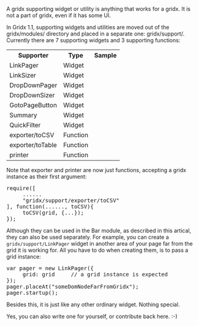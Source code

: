 A gridx supporting widget or utility is anything that works for a gridx. It is not a part of gridx, even if it has some UI. 

In Gridx 1.1, supporting widgets and utilities are moved out of the gridx/modules/ directory and placed in a separate one: gridx/support/. Currently there are 7 supporting widgets and 3 supporting functions:

<table>
<tr><th>Supporter</th><th>Type</th><th>Sample</th></tr>
<tr><td>LinkPager</td><td>Widget</td><td></td></tr>
<tr><td>LinkSizer</td><td>Widget</td><td></td></tr>
<tr><td>DropDownPager</td><td>Widget</td><td></td></tr>
<tr><td>DropDownSizer</td><td>Widget</td><td></td></tr>
<tr><td>GotoPageButton</td><td>Widget</td><td></td></tr>
<tr><td>Summary</td><td>Widget</td><td></td></tr>
<tr><td>QuickFilter</td><td>Widget</td><td></td></tr>
<tr><td>exporter/toCSV</td><td>Function</td><td></td></tr>
<tr><td>exporter/toTable</td><td>Function</td><td></td></tr>
<tr><td>printer</td><td>Function</td><td></td></tr>
</table>

Note that exporter and printer are now just functions, accepting a gridx instance as their first argument:

<pre>
require([
     ......
     "gridx/support/exporter/toCSV"
], function(......, toCSV){
     toCSV(grid, {...});
});
</pre>

Although they can be used in the Bar module, as described in this artical, they can also be used separately. For example, you can create a `gridx/support/LinkPager` widget in another area of your page far from the grid it is working for. All you have to do when creating them, is to pass a grid instance:

<pre>
var pager = new LinkPager({
     grid: grid     // a grid instance is expected
});
pager.placeAt("someDomNodeFarFromGridx");
pager.startup();
</pre>

Besides this, it is just like any other ordinary widget. Nothing special.<br/>

Yes, you can also write one for yourself, or contribute back here. :-)